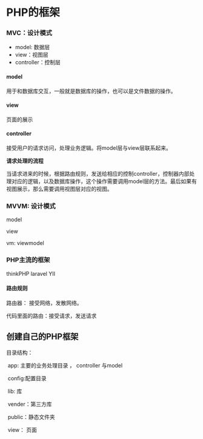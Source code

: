 # PHP的框架
### MVC：设计模式

+ model: 数据层
+ view：视图层
+ controller：控制层

#### model

用于和数据库交互，一般就是数据库的操作，也可以是文件数据的操作。

#### view

页面的展示

#### controller

接受用户的请求访问，处理业务逻辑。将model层与view层联系起来。

**请求处理的流程**

当请求进来的时候，根据路由规则，发送给相应的控制controller，控制器内部处理对应的逻辑，以及数据库操作，这个操作需要调用model层的方法。最后如果有视图展示，那么需要调用视图层对应的视图。



### MVVM:  设计模式

model

view

vm: viewmodel



### PHP主流的框架

thinkPHP   laravel    YII  



#### 路由规则

路由器： 接受网络，发散网络。

代码里面的路由：接受请求，发送请求



## 创建自己的PHP框架

目录结构：

​	app: 主要的业务处理目录 ， controller 与model

​       config:配置目录

​	lib: 库

​	vender：第三方库

​	public：静态文件夹

​	view： 页面


